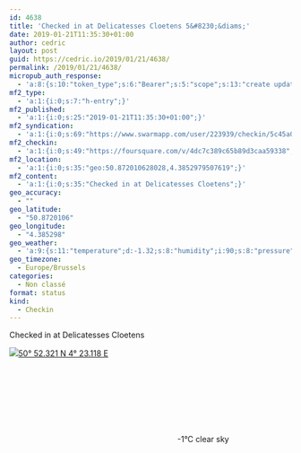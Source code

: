 ```yaml
---
id: 4638
title: 'Checked in at Delicatesses Cloetens 5&#8230;&diams;'
date: 2019-01-21T11:35:30+01:00
author: cedric
layout: post
guid: https://cedric.io/2019/01/21/4638/
permalink: /2019/01/21/4638/
micropub_auth_response:
  - 'a:8:{s:10:"token_type";s:6:"Bearer";s:5:"scope";s:13:"create update";s:2:"me";s:18:"https://cedric.io/";s:9:"issued_by";s:45:"https://cedric.io/wp-json/indieauth/1.0/token";s:9:"client_id";s:27:"https://ownyourswarm.p3k.io";s:9:"issued_at";i:1542614471;s:4:"user";i:1;s:13:"last_accessed";i:1548066948;}'
mf2_type:
  - 'a:1:{i:0;s:7:"h-entry";}'
mf2_published:
  - 'a:1:{i:0;s:25:"2019-01-21T11:35:30+01:00";}'
mf2_syndication:
  - 'a:1:{i:0;s:69:"https://www.swarmapp.com/user/223939/checkin/5c45a072febf31002cffbe5a";}'
mf2_checkin:
  - 'a:1:{i:0;s:49:"https://foursquare.com/v/4dc7c389c65b89d3caa59338";}'
mf2_location:
  - 'a:1:{i:0;s:35:"geo:50.872010628028,4.3852979507619";}'
mf2_content:
  - 'a:1:{i:0;s:35:"Checked in at Delicatesses Cloetens";}'
geo_accuracy:
  - ""
geo_latitude:
  - "50.8720106"
geo_longitude:
  - "4.385298"
geo_weather:
  - 'a:9:{s:11:"temperature";d:-1.32;s:8:"humidity";i:90;s:8:"pressure";i:1024;s:4:"wind";a:2:{s:5:"speed";i:1;s:6:"degree";b:0;}s:7:"summary";s:9:"clear sky";s:4:"icon";s:12:"wi-day-sunny";s:10:"visibility";i:10000;s:7:"sunrise";s:25:"2019-01-21T08:33:00+01:00";s:6:"sunset";s:25:"2019-01-21T17:14:21+01:00";}'
geo_timezone:
  - Europe/Brussels
categories:
  - Non classé
format: status
kind:
  - Checkin
---
```

Checked in at Delicatesses Cloetens

<p class="sloc-display">
  <img class="icon-location" aria-label="Location: " aria-hidden="true" src="https://cedric.io/wp-content/plugins/simple-location/location.svg" /><span class="p-location"><data class="p-latitude" value="50.872011"></data><data class="p-longitude" value="4.385298"></data><a href="https://www.openstreetmap.org/?mlat=50.8720106&mlon=4.385298#map=13/50.8720106/4.385298">50° 52.321 N 4° 23.118 E</a></span><br /><span aria-label="clear sky" title="clear sky" ><svg class="svg-icon svg-wi-day-sunny" aria-hidden="true"><use xlink:href="https://cedric.io/wp-content/plugins/simple-location/weather-icons.svg#wi-day-sunny"></use></svg></span><span class="p-temperature">-1&deg;C</span>&nbsp;clear sky
</p>